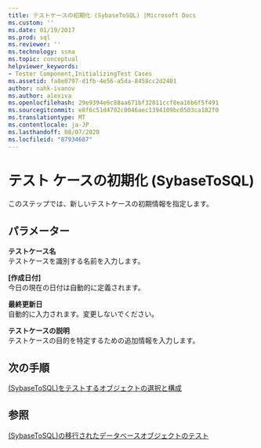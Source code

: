 ```yaml
---
title: テストケースの初期化 (SybaseToSQL) |Microsoft Docs
ms.custom: ''
ms.date: 01/19/2017
ms.prod: sql
ms.reviewer: ''
ms.technology: ssma
ms.topic: conceptual
helpviewer_keywords:
- Tester Component,InitializingTest Cases
ms.assetid: fa0e0797-d1fb-4e56-a5da-8458cc2d2401
author: nahk-ivanov
ms.author: alexiva
ms.openlocfilehash: 29e9394e6c88aa671bf32811ccf8ea16b6f5f491
ms.sourcegitcommit: e8f6c51d4702c0046aec1394109bc0503ca182f0
ms.translationtype: MT
ms.contentlocale: ja-JP
ms.lasthandoff: 08/07/2020
ms.locfileid: "87934687"
---
```

# <a name="initializing-test-cases-sybasetosql"></a>テスト ケースの初期化 (SybaseToSQL)
このステップでは、新しいテストケースの初期情報を指定します。  
  
## <a name="parameters"></a>パラメーター  
**テストケース名**  
テストケースを識別する名前を入力します。  
  
**[作成日付]**  
今日の現在の日付は自動的に定義されます。  
  
**最終更新日**  
自動的に入力されます。変更しないでください。  
  
**テストケースの説明**  
テストケースの目的を特定するための追加情報を入力します。  
  
## <a name="next-step"></a>次の手順  
[&#40;SybaseToSQL&#41;をテストするオブジェクトの選択と構成](../../ssma/sybase/selecting-and-configuring-objects-to-test-sybasetosql.md)  
  
## <a name="see-also"></a>参照  
[&#40;SybaseToSQL&#41;の移行されたデータベースオブジェクトのテスト](../../ssma/sybase/testing-migrated-database-objects-sybasetosql.md)  
  
